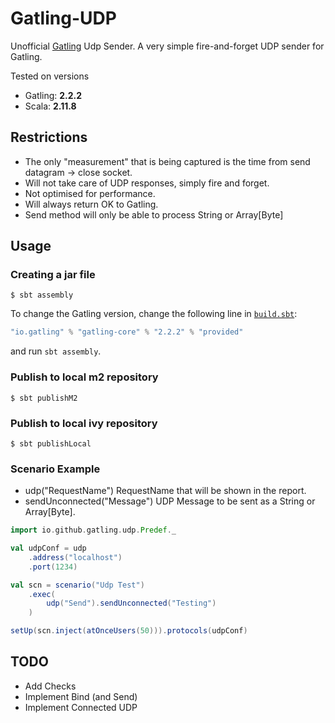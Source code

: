 # Gatling-UDP

Unofficial [Gatling](http://gatling.io/) Udp Sender.
A very simple fire-and-forget UDP sender for Gatling.

Tested on versions

* Gatling: **2.2.2**
* Scala: **2.11.8**

## Restrictions
* The only "measurement" that is being captured is the time from send datagram -> close socket.
* Will not take care of UDP responses, simply fire and forget.
* Not optimised for performance.
* Will always return OK to Gatling.
* Send method will only be able to process String or Array[Byte]

## Usage

### Creating a jar file

    $ sbt assembly

To change the Gatling version, change the following line in [`build.sbt`](build.sbt):

```scala
"io.gatling" % "gatling-core" % "2.2.2" % "provided"
```

and run `sbt assembly`.

### Publish to local m2 repository

    $ sbt publishM2

### Publish to local ivy repository

    $ sbt publishLocal

### Scenario Example

* udp("RequestName") RequestName that will be shown in the report.
* sendUnconnected("Message") UDP Message to be sent as a String or Array[Byte].

```scala
import io.github.gatling.udp.Predef._

val udpConf = udp
    .address("localhost")
    .port(1234)

val scn = scenario("Udp Test")
    .exec(
        udp("Send").sendUnconnected("Testing")
    )

setUp(scn.inject(atOnceUsers(50))).protocols(udpConf)
```

## TODO

* Add Checks
* Implement Bind (and Send)
* Implement Connected UDP